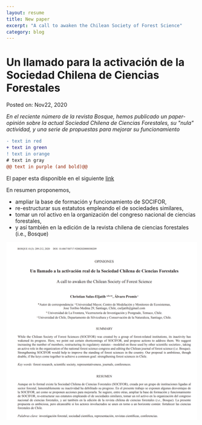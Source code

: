 ```yaml
---
layout: resume
title: New paper
excerpt: "A call to awaken the Chilean Society of Forest Science"
category: blog
---
```


# Un llamado para la activación de la Sociedad Chilena de Ciencias Forestales
Posted on: Nov22, 2020

*En el reciente número de la revista Bosque, hemos publicado un paper-opinión sobre la actual Sociedad Chilena de Ciencias Forestales, su "nula" actividad, y una serie de propuestas para mejorar su funcionamiento*

```diff
- text in red
+ text in green
! text in orange
# text in gray
@@ text in purple (and bold)@@
```

El paper esta disponible en el siguiente [link](http://eljatib.com/myPubs/2020socChCsForestales_bosque.pdf)

En resumen proponemos, 
* ampliar la base de formación y funcionamiento de SOCIFOR, 
* re-estructurar sus estatutos empleando el de sociedades similares, 
* tomar un rol activo en la organización del congreso
nacional de ciencias forestales, 
* y así también en la edición de la revista chilena de ciencias forestales (i.e., Bosque)

![](/images/paperSocifor.png)
